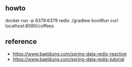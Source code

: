 ## howto 

  docker run -p 6379:6379 redis
  ./gradlew bootRun
  curl localhost:8080/coffees


## reference
- https://www.baeldung.com/spring-data-redis-reactive
- https://www.baeldung.com/spring-data-redis-tutorial


